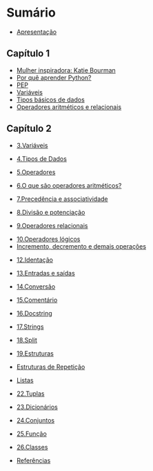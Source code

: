 # Sumário

- [Apresentação](README.md)

## Capítulo 1

- [Mulher inspiradora: Katie Bourman](mulheres-inspiradoras/katie-bourman.md)
- [Por quê aprender Python?](porque-aprender-python/porque-aprender-python.md)
- [PEP](pep/pep.md)
- [Variáveis](variaveis/variaveis.md)
- [Tipos básicos de dados](tipos-de-dados/tipos_dados.md)
- [Operadores aritméticos e relacionais](operadores-aritmeticos-e-relacionais/operadores-aritmeticos-e-relacionais.md)

## Capítulo 2
- [3.Variáveis](3.Variáveis/variaveis.md)
- [4.Tipos de Dados](tipos_dados.md/README.md)
- [5.Operadores](5.Operadores/operadores.md)

- [6.O que são operadores aritméticos?](6.OperadoresAri/operadores_aritmeticos.md)

- [7.Precedência e associatividade](7.Precedência/precedencia_associatividade.md)
- [8.Divisão e potenciação](8.Divisao/divisao_potenciacao.md)

<!--
Outro bloco -->

- [9.Operadores relacionais](9.OperadoresRel/operadores_relacionais.md)

<!-- Outro bloco integrado-->

- [10.Operadores lógicos](10.OperadoresLog/operadores_logicos.md)
- [Incremento, decremento e demais operações](11.Incremento/incremento.md)

<!-- Outro bloco integrado-->

- [12.Identação](12.Identação/identacao.md)
<!-- Outro bloco integrado-->
- [13.Entradas e saídas](13.EntradasSaidas/entradas.md)

<!-- Outro bloco integrado-->

- [14.Conversão](14.Conversão/conversao.md)

- [15.Comentário](15.Comentário/comentario.md)

<!-- Outro bloco integrado-->

- [16.Docstring](16.Docstring/docstring.md)

<!-- Outro bloco integrado-->

- [17.Strings](17.Strings/strings.md)

<!-- Outro bloco integrado-->

- [18.Split](18.Split/split.md)

<!-- Outro bloco integrado-->

- [19.Estruturas](19.Estruturas/estruturas_logicas.md)

<!-- Outro bloco integrado-->

- [Estruturas de Repetição](20.Repetição/estrutura_repeticao.md)

<!-- Outro bloco integrado-->

- [Listas](21.Listas/listas.md)

<!-- Outro bloco integrado-->

- [22.Tuplas](22.Tuplas/tuplas.md)

<!-- Outro bloco integrado-->

- [23.Dicionários](23.Dicionários/dicionarios.md)

<!-- Outro bloco integrado-->

- [24.Conjuntos](24.Conjuntos/conjuntos.md)

<!-- Outro bloco integrado-->

- [25.Função](25.Função/funcao.md)

<!-- Outro bloco integrado-->

- [26.Classes](26.Classes/classes.md)
<!-- Outro bloco integrado-->

- [Referências](27.Referências/referencias.md)
